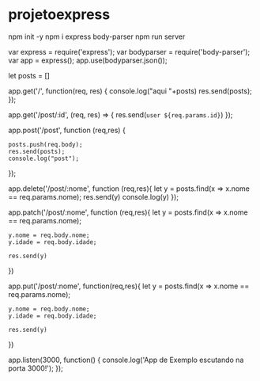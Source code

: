 # projetoexpress

npm init -y
npm i express body-parser
npm run server


var express = require('express');
var bodyparser = require('body-parser');
var app = express();
app.use(bodyparser.json());

let posts = []

app.get('/', function(req, res) {
    console.log("aqui "+posts)
    res.send(posts);
});

app.get('/post/:id', (req, res) => {
    res.send(`user ${req.params.id}`)
});

app.post('/post', function (req,res) {
    
    posts.push(req.body);
    res.send(posts);
    console.log("post");
});

app.delete('/post/:nome', function (req,res){
    let y = posts.find(x => x.nome == req.params.nome);
    res.send(y)
    console.log(y)
});

app.patch('/post/:nome', function (req,res){
    let y = posts.find(x => x.nome == req.params.nome);

    y.nome = req.body.nome;
    y.idade = req.body.idade;

    res.send(y)
})

app.put('/post/:nome', function(req,res){
    let y = posts.find(x => x.nome == req.params.nome);

    y.nome = req.body.nome;
    y.idade = req.body.idade;

    res.send(y)

})

app.listen(3000, function() {
  console.log('App de Exemplo escutando na porta 3000!');
});
